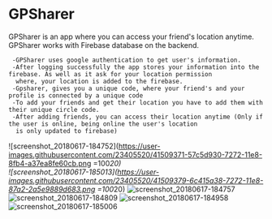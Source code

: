 # GPSharer

GPSharer is an app where you can access your friend's location anytime. GPSharer works with Firebase database on the backend.
 
 
     -GPSharer uses google authentication to get user's information. 
     -After logging successfully the app stores your information into the firebase. As well as it ask for your location permission 
      where, your location is added to the firebase.
     -Gpsharer, gives you a unique code, where your friend's and your profile is connected by a unique code
     -To add your friends and get their location you have to add them with their unique circle code.
     -After adding friends, you can access their location anytime (Only if the user is online, being online the user's location
      is only updated to firebase)
      
![screenshot_20180617-184752](https://user-images.githubusercontent.com/23405520/41509371-57c5d930-7272-11e8-8fb4-a37ea8fe60cb.png =100*20)            
![screenshot_20180617-185013](https://user-images.githubusercontent.com/23405520/41509379-6c415a38-7272-11e8-87a2-2a5e9889d683.png =100*20)
![screenshot_20180617-184757](https://user-images.githubusercontent.com/23405520/41509380-6c919e1c-7272-11e8-93b6-0e22f5e695e1.png)
![screenshot_20180617-184809](https://user-images.githubusercontent.com/23405520/41509382-6d8322d2-7272-11e8-913a-2e972cbcfee5.png)
![screenshot_20180617-184958](https://user-images.githubusercontent.com/23405520/41509383-6dd64de0-7272-11e8-8fa4-3e678a7b995d.png)
![screenshot_20180617-185006](https://user-images.githubusercontent.com/23405520/41509384-6f1c29ea-7272-11e8-9dfb-51512cdda747.png)

      
     
